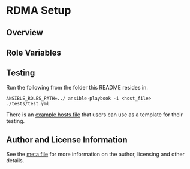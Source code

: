 # RDMA Setup

## Overview

## Role Variables

## Testing

Run the following from the folder this README resides in.
```
ANSIBLE_ROLES_PATH=../ ansible-playbook -i <host_file> ./tests/test.yml
```
There is an [example hosts file](./hosts-rdma-setup) that users can
use as a template for their testing.

## Author and License Information

See the [meta file](./meta/main.yml) for more information on the
author, licensing and other details.

